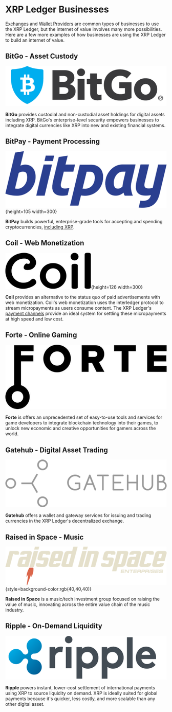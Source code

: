 # XRP Ledger Businesses

[Exchanges](TODO) and [Wallet Providers](TODO) are common types of businesses to use the XRP Ledger, but the internet of value involves many more possibilities. Here are a few more examples of how businesses are using the XRP Ledger to build an internet of value.

## BitGo - Asset Custody

![BitGo logo](img/logo-bitgo.png)

**BitGo** provides custodial and non-custodial asset holdings for digital assets including XRP. BitGo's enterprise-level security empowers businesses to integrate digital currencies like XRP into new and existing financial systems.

## BitPay - Payment Processing

![BitPay Logo](img/logo-bitpay.svg){height=105 width=300}

**BitPay** builds powerful, enterprise-grade tools for accepting and spending cryptocurrencies, [including XRP](https://bitpay.com/blog/bitpay-xrp-live/).

## Coil - Web Monetization

![Coil logo](img/logo-coil-black.svg){height=126 width=300}

**Coil** provides an alternative to the status quo of paid advertisements with web monetization. Coil's web monetization uses the interledger protocol to stream micropayments as users consume content. The XRP Ledger's [payment channels](payment-channels.html) provide an ideal system for settling these micropayments at high speed and low cost.

## Forte - Online Gaming

![Forte logo](img/logo-forte.jpg)

**Forte** is offers an unprecedented set of easy-to-use tools and services for game developers to integrate blockchain technology into their games, to unlock new economic and creative opportunities for gamers across the world.

## Gatehub - Digital Asset Trading

![Gatehub logo](img/logo-gatehub.png)

**Gatehub** offers a wallet and gateway services for issuing and trading currencies in the XRP Ledger's decentralized exchange.

## Raised in Space - Music

![Raised in Space logo](img/logo-raised-in-space.png){style=background-color:rgb(40,40,40)}

**Raised in Space** is a music/tech investment group focused on raising the value of music, innovating across the entire value chain of the music industry.

## Ripple - On-Demand Liquidity

![Ripple logo](img/logo-ripple.png)

**Ripple** powers instant, lower-cost settlement of international payments using XRP to source liquidity on demand. XRP is ideally suited for global payments because it's quicker, less costly, and more scalable than any other digital asset.
